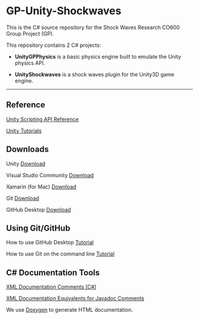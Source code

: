 # GP-Unity-Shockwaves

This is the C# source repository for the Shock Waves Research CO600 Group Project (GP).

This repository contains 2 C# projects:

 - **UnityGPPhysics** is a basic physics engine built to emulate the Unity physics API.

 - **UnityShockwaves** is a shock waves plugin for the Unity3D game engine.

---

## Reference

[Unity Scripting API Reference](https://docs.unity3d.com/ScriptReference/)

[Unity Tutorials](https://unity3d.com/learn/tutorials)

## Downloads

Unity [Download](https://store.unity.com/download?ref=personal)

Visual Studio Community [Download](https://www.visualstudio.com/downloads/)

Xamarin (for Mac) [Download](https://store.xamarin.com/)

Git [Download](https://git-scm.com/downloads)

GitHub Desktop [Download](https://desktop.github.com/)

## Using Git/GitHub

How to use GitHub Desktop [Tutorial](https://help.github.com/desktop/guides/getting-started/)

How to use Git on the command line [Tutorial](http://rogerdudler.github.io/git-guide/)

## C# Documentation Tools

[XML Documentation Comments (C#)](https://msdn.microsoft.com/en-us/library/b2s063f7(v=vs.100).aspx)

[XML Documentation Equivalents for Javadoc Comments](https://msdn.microsoft.com/en-us/library/fzdc5d5k(v=vs.80).aspx)

We use [Doxygen](http://www.stack.nl/~dimitri/doxygen/) to generate HTML documentation.
